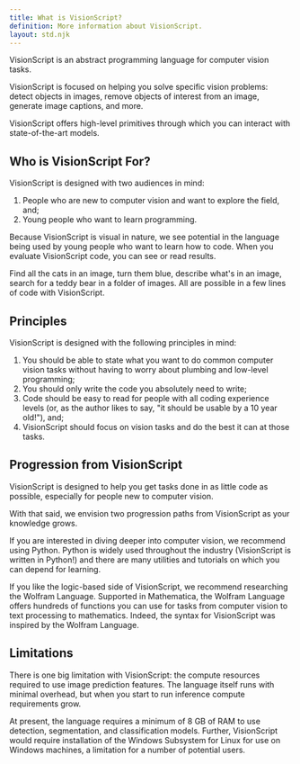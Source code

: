 ```yaml
---
title: What is VisionScript?
definition: More information about VisionScript.
layout: std.njk
---
```


VisionScript is an abstract programming language for computer vision tasks.

VisionScript is focused on helping you solve specific vision problems: detect objects in images, remove objects of interest from an image, generate image captions, and more.

VisionScript offers high-level primitives through which you can interact with state-of-the-art models.

## Who is VisionScript For?

VisionScript is designed with two audiences in mind:

1. People who are new to computer vision and want to explore the field, and;
2. Young people who want to learn programming.

Because VisionScript is visual in nature, we see potential in the language being used by young people who want to learn how to code. When you evaluate VisionScript code, you can see or read results.

Find all the cats in an image, turn them blue, describe what's in an image, search for a teddy bear in a folder of images. All are possible in a few lines of code with VisionScript.

## Principles

VisionScript is designed with the following principles in mind:

1. You should be able to state what you want to do common computer vision tasks without having to worry about plumbing and low-level programming;
2. You should only write the code you absolutely need to write;
3. Code should be easy to read for people with all coding experience levels (or, as the author likes to say, "it should be usable by a 10 year old!"), and;
4. VisionScript should focus on vision tasks and do the best it can at those tasks.

## Progression from VisionScript

VisionScript is designed to help you get tasks done in as little code as possible, especially for people new to computer vision.

With that said, we envision two progression paths from VisionScript as your knowledge grows.

If you are interested in diving deeper into computer vision, we recommend using Python. Python is widely used throughout the industry (VisionScript is written in Python!) and there are many utilities and tutorials on which you can depend for learning.

If you like the logic-based side of VisionScript, we recommend researching the Wolfram Language. Supported in Mathematica, the Wolfram Language offers hundreds of functions you can use for tasks from computer vision to text processing to mathematics. Indeed, the syntax for VisionScript was inspired by the Wolfram Language.

## Limitations

There is one big limitation with VisionScript: the compute resources required to use image prediction features. The language itself runs with minimal overhead, but when you start to run inference compute requirements grow.

At present, the language requires a minimum of 8 GB of RAM to use detection, segmentation, and classification models. Further, VisionScript would require installation of the Windows Subsystem for Linux for use on Windows machines, a limitation for a number of potential users.